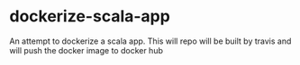 # dockerize-scala-app

An attempt to dockerize a scala app.
This will repo will be built by travis and will push the docker image to docker hub

